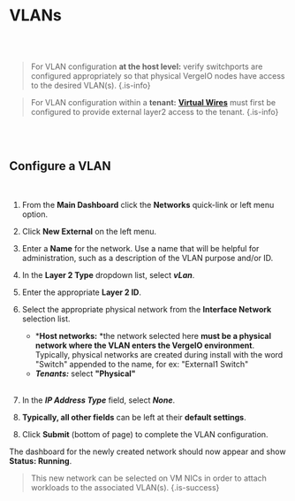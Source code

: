

# VLANs

<br>
<br>

> For VLAN configuration **at the host level:** verify switchports are configured appropriately so that physical VergeIO nodes have access to the desired VLAN(s).
{.is-info}

> For VLAN configuration within a **tenant:** [**Virtual Wires**](/public/ProductGuide/virtualwires) must first be configured to provide external layer2 access to the tenant. {.is-info} 

<br>
<br>


## Configure a VLAN 


<br>

1. From the **Main Dashboard** click the **Networks** quick-link or left menu option.
2. Click **New External** on the left menu.
3. Enter a **Name** for the network. Use a name that will be helpful for administration, such as 
a description of the VLAN purpose and/or ID.
4. In the **Layer 2 Type** dropdown list, select ***vLan***.
5. Enter the appropriate **Layer 2 ID**. 
6. Select the appropriate physical network from the **Interface Network** selection list.
    - ***Host networks:** *the network selected here **must be a physical network where the VLAN enters the VergeIO environment**.  Typically, physical networks are created during install with the word "Switch" appended to the name, for ex: "External1 Switch" 
    - ***Tenants:*** select **"Physical"**
    <br>

7. In the ***IP Address Type*** field, select ***None***.

7. **Typically, all other fields** can be left at their **default settings**.  
<!--check about MTU -- is this just always default at 1500?  should we mention it should probably be set at the same as the physical network is set, in most cases?-->

8. Click **Submit** (bottom of page) to complete the VLAN configuration.

The dashboard for the newly created network should now appear and show  **Status: Running**.

> This new network can be selected on VM NICs in order to attach workloads to the associated VLAN(s). {.is-success}






